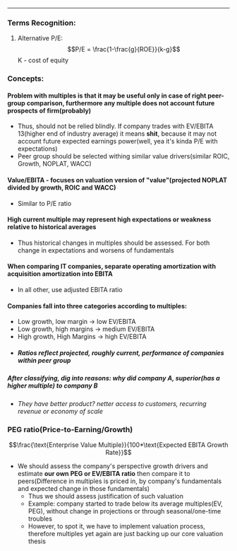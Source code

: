 ***
### Terms Recognition:
1. Alternative P/E: $$P/E = \frac{1-\frac{g}{ROE}}{k-g}$$K - cost of equity 


### Concepts:

#### Problem with multiples is that it may be useful only in case of right peer-group comparison, furthermore any multiple does not account future prospects of firm(probably) 
- Thus, should not be relied blindly. If company trades with EV/EBITA 13(higher end of industry average) it means **shit**, because it may not account future expected earnings power(well, yea it's kinda P/E with expectations)
- Peer group should be selected withing similar value drivers(similar ROIC, Growth, NOPLAT, WACC)

#### Value/EBITA - focuses on valuation version of "value"(projected NOPLAT divided by growth, ROIC and WACC)
- Similar to P/E ratio

#### High current multiple may represent high expectations or weakness relative to historical averages 
- Thus historical changes in multiples should be assessed. For both change in expectations and worsens of fundamentals 

#### When comparing IT companies, separate operating amortization with acquisition amortization into EBITA 
- In all other, use adjusted EBITA ratio

#### Companies fall into three categories according to multiples:
- Low growth, low margin -> low EV/EBITA
- Low growth, high margins -> medium EV/EBITA
- High growth, High Margins -> high EV/EBITA 
- ##### Ratios reflect projected, roughly current, performance of companies within peer group
##### After classifying, dig into reasons: why did company A, superior(has a higher multiple) to company B
- *They have better product? netter access to customers, recurring revenue or economy of scale*

### PEG ratio(Price-to-Earning/Growth)
$$\frac{\text{Enterprise Value Multiple}}{100*\text{Expected EBITA Growth Rate}}$$
- We should assess the company's perspective growth drivers and estimate **our own PEG or EV/EBITA ratio** then compare it to peers(Difference in multiples is priced in, by company's fundamentals and expected change in those fundamentals) 
	- Thus we should assess justification of such valuation
	- Example: company started to trade below its average multiples(EV, PEG), without change in projections or through seasonal/one-time troubles
	- However, to spot it, we have to implement valuation process, therefore multiples yet again are just backing up our core valuation thesis
